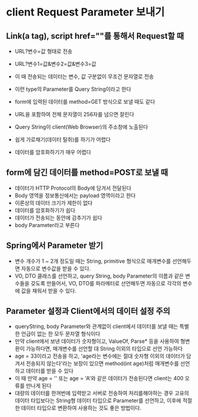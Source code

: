 # client Request Parameter 보내기

## Link(a tag), script href=""를 통해서 Request할 때
* URL?변수=값 형태로 전송
* URL?변수1=값&변수2=값&변수3=값
* 이 때 전송되는 데이터는 변수, 값 구분없이 무조건 문자열로 전송
* 이런 type의 Parameter를 Query String이라고 한다

* form에 입력된 데이터를 method=GET 방식으로 보낼 때도 같다
* URL을 포함하여 전체 문자열이 256자를 넘으면 잘린다
* Query String이 client(Web Browser)의 주소창에 노출된다
* 쉽게 가로채기(데이터 탈취)를 하기가 어렵다
* 데이터를 암호화하기가 매우 어렵다

## form에 담긴 데이터를 method=POST로 보낼 때
* 데이터가 HTTP Protocol의 Body에 담겨서 전달된다
* Body 영역을 정보통신에서는 payload 영역이라고 한다
* 이론상의 데이터 크기가 제한이 없다
* 데이터를 암호화하기가 쉽다
* 데이터가 전송되는 동안에 감추기가 쉽다
* body Parameter라고 부른다

## Spring에서 Parameter 받기
* 변수 개수가 1 ~ 2개 정도일 때는 String, primitive 형식으로 매개변수를 선언해두면 자동으로 변수값을 받을 수 있다.
* VO, DTO 클래스를 선언하고, query String, body Parameter의 이름과 같은 변수들을 갖도록 만들어서, VO, DTO를 파라메터로 선언해두면 자동으로 각각의 변수에 값을 채워서 받을 수 있다.

## Parameter 설정과 Client에서의 데이터 설정 주의
* queryString, body Parameter와 관계없이 client에서 데이터를 보낼 때는 특별한 언급이 없는 한 모두 문자열 형식이다
* 만약 client에서 보낸 데이터가 숫자형이고, ValueOf, Parse* 등을 사용하여 형변환이 가능하다면, 매개변수를 선언할 대 String 이외의 타입으로 선언 가능하다
* age = 33이라고 전송을 하고, 'age라는 변수에는 절대 숫자형 이외의 데이터가 담겨서 전송되지 않는다'라는 보장이 있으면 method(int age)처럼 매개변수를 선언하고 데이터를 받을 수 있다
* 이 때 만약 age = '' 또는 age = 'A'와 같은 데이터가 전송된다면 client는 400 오류를 만나게 된다
* 대량의 데이터를 한꺼번에 입력받고 서버로 전송하여 처리를해야하는 경우 고유의 데이터 타입보다는 String형 데이터 타입으로 Parameter를 선언하고, 이후에 적절한 데이터 타입으로 변환하여 사용하는 것도 좋은 방법이다.